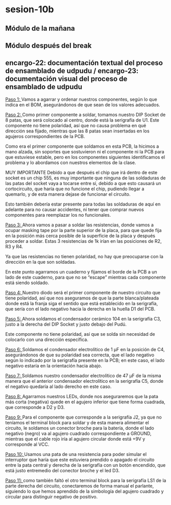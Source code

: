 # sesion-10b
## Módulo de la mañana



## Módulo después del break



## encargo-22: documentación textual del proceso de ensamblado de udpudu / encargo-23: documentación visual del proceso de ensamblado de udpudu
<ins> Paso 1: </ins> Vamos a agarrar y ordenar nuestros componentes, según lo que indica en el BOM, asegurándonos de que sean de los valores adecuados.


<ins> Paso 2: </ins> Como primer componente a soldar, tomamos nuestro DIP Socket de 8 patas, que será colocado al centro, donde está la serigrafía de U1. Este componente no tiene polaridad, así que no causa problema en qué dirección sea fijado, mientras que las 8 patas sean insertadas en los agujeros correspondientes de la PCB.

Como era el primer componente que soldamos en esta PCB, la hicimos a mano alzada, sin soportes que sostuvieron ni el componente ni la PCB para que estuviese estable, pero en los componentes siguientes identificamos el problema y lo abordamos con nuestros elementos de la clase.

MUY IMPORTANTE
Debido a que después el chip que irá dentro de este socket es un chip 555, es muy importante que ninguna de las soldaduras de las patas del socket vaya a tocarse entre sí, debido a que esto causará un cortocircuito, que haría que no funcione el chip, pudiendo llegar a quemarlo, y de esta manera dejase de funcionar el circuito.

Esto también debería estar presente para todas las soldaduras de aquí en adelante para no causar accidentes, ni tener que comprar nuevos componentes para reemplazar los no funcionales.

<ins> Paso 3: </ins> Ahora vamos a pasar a soldar las resistencias, donde vamos a ocupar masking tape por la parte superior de la placa, para que quede fija en la posición más cerca posible de la superficie de la placa y después proceder a soldar. Estas 3 resistencias de 1k irían en las posiciones de R2, R3 y R4.

Ya que las resistencias no tienen polaridad, no hay que preocuparse con la dirección en la que son soldadas.

En este punto agarramos un cuaderno y fijamos el borde de la PCB a un lado de este cuaderno, para que no se “escape” mientras cada componente está siendo soldado.


<ins> Paso 4: </ins> Nuestro diodo será el primer componente de nuestro circuito que tiene polaridad, así que nos aseguramos de que la parte blanca/plateada donde está la franja siga el sentido que está establecido en la serigrafía, que sería con el lado negativo hacia la derecha en la huella D1 del PCB.

<ins> Paso 5: </ins> Ahora soldamos el condensador cerámico 104 en la serigrafía C3, justo a la derecha del DIP Socket y justo debajo del Pudú.

Este componente no tiene polaridad, así que se solda sin necesidad de colocarlo con una dirección específica.


<ins> Paso 6: </ins> Soldamos el condensador electrolítico de 1 µF en la posición de C4, asegurándonos de que su polaridad sea correcta, que el lado negativo según lo indicado por la serigrafía presente en la PCB; en este caso, el lado negativo estaría en la orientación hacia abajo.


<ins> Paso 7: </ins> Soldamos nuestro condensador electrolítico de 47 µF de la misma manera que el anterior condensador electrolítico en la serigrafía C5, donde el negativo quedaría al lado derecho en este caso.


<ins> Paso 8: </ins> Agarramos nuestros LEDs, donde nos aseguraremos que la pata más corta (negativa) quede en el agujero inferior que tiene forma cuadrada, que corresponde a D2 y D3. 


<ins> Paso 9: </ins> Para el componente que corresponde a la serigrafía J2, ya que no teníamos el terminal block para soldar y de esta manera alimentar el circuito, le soldamos un conector broche para la batería, donde el lado negativo (negro) va al agujero cuadrado correspondiente a GROUND, mientras que el cable rojo iría al agujero circular donde está +9V y corresponde al VCC. 


<ins> Paso 10: </ins> Usamos una pata de una resistencia para poder simular el interruptor que haría que este estuviera prendido o apagado el circuito entre la pata central y derecha de la serigrafía con un botón encendido, que está justo entremedio del conector broche y el led D3.


<ins> Paso 11: </ins> como también faltó el otro terminal block para la serigrafía LS1 de la parte derecha del circuito, conectaremos de forma manual el parlante, siguiendo lo que hemos aprendido de la simbología del agujero cuadrado y circular para distinguir negativo de positivo.
